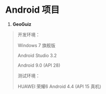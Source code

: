 # Android 项目

1. **GeoGuiz**

> 开发环境：
>
> Windows 7 旗舰版
>
> Android Studio 3.2
>
> Android 9.0 (API 28)
>
> 测试环境：
>
> HUAWEI 荣耀6 Android 4.4 (API 15 真机)